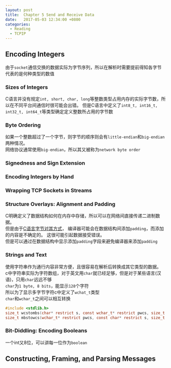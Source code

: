 ```yaml
---
layout: post
title:  Chapter 5 Send and Receive Data
date:   2017-05-03 12:34:00 +0800
categories:
  - Reading
  - TCPIP
---
```


## Encoding Integers

由于`socket`通信交换的数据实际为字节序列，所以在解析时需要提前得知各字节代表的是何种类型的数值

### Sizes of Integers

C语言并没有规定`int, short, char, long`等整数类型占用内存的实际字节数，所以在不同平台间通信时很可能会出错。
但是C语言中定义了`int8_t, int16_t, int32_t, int64_t`等类型确定定义整数所占用的字节数

### Byte Ordering

如果一个整数超过了一个字节，则字节的顺序则会有`little-endian`和`big-endian`两种情况。  
网络协议通常使用`big-endian`，所以其又被称为`network byte order`

### Signedness and Sign Extension

### Encoding Integers by Hand

### Wrapping TCP Sockets in Streams

### Structure Overlays: Alignment and Padding

C明确定义了数据结构如何在内存中存储，所以可以在网络间直接传递二进制数据。  
但是由于[C语言字节对其方式](http://www.cnblogs.com/clover-toeic/p/3853132.html)，
编译器可能会在数据结构间添加`padding`，而添加的内容是不确定的。
这很可能引起数据接受错误。  
但是可以通过在数据结构中显示添加`padding`字段来避免编译器来添加`padding`

### Strings and Text

使用字符串作为通行内容非常方便，且很容易在解析后转换成其它类型的数据。  
c中字符串实际为字符数组，对于英文用`char`就已经足够，但是对于某些语言(汉语)，只用`char`远远不够  
`char`为`1 byte, 8 bits`，能显示`128`个字符  
所以为了显示多字节字符c中定义了`wchat_t`类型  
`char`和`wchar_t`之间可以相互转换

```c
#include <stdlib.h>
size_t wcstombs(char* restrict s, const wchar_t* restrict pwcs, size_t n);
size_t mbstowcs(wchar_t* restrict pwcs, const char* restrict s, size_t n);
```

### Bit-Diddling: Encoding Booleans

一个int又8位，可以讲每一位作为`boolean`

## Constructing, Framing, and Parsing Messages
